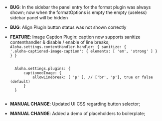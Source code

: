 - **BUG**: In the sidebar the panel entry for the format plugin was always shown; now when the formatOptions is empty the empty (useless) sidebar panel will be hidden
- **BUG**: Align Plugin button status was not shown correctly
- **FEATURE**: Image Caption Plugin: caption now supports sanitize contenthandler & disable / enable of line breaks;
	<code>
	Aloha.settings.contentHandler.handler: {
		sanitize: {
			'.aloha-captioned-image-caption': { elements: [ 'em', 'strong' ] }
		}
	}
	</code>

	<code>
	Aloha.settings.plugins: {
		captionedImage: {
			allowLinebreak: [ 'p' ], // ['br', 'p'], true or false (default)
		}
	}
	</code>

- **MANUAL CHANGE**: Updated UI CSS regarding button selector;
- **MANUAL CHANGE**: Added a demo of placeholders to boilerplate;

